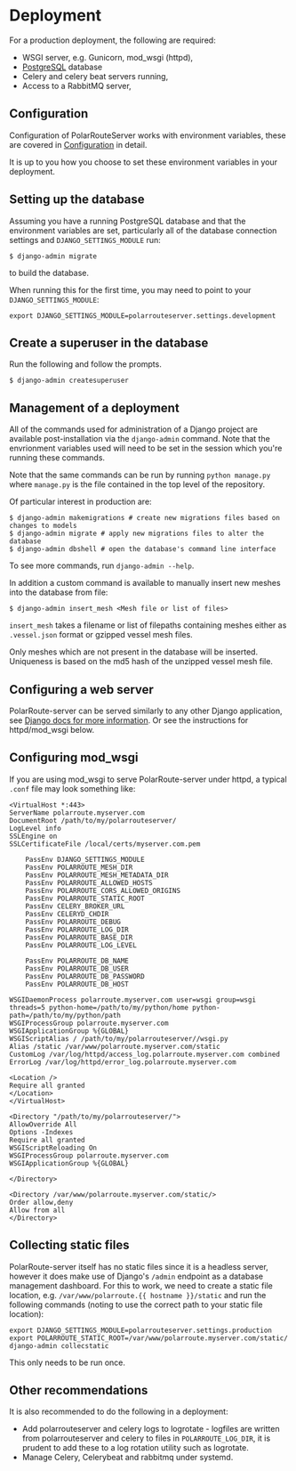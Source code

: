 # Deployment

For a production deployment, the following are required:

+ WSGI server, e.g. Gunicorn, mod_wsgi (httpd),
+ [PostgreSQL](https://www.postgresql.org/) database
+ Celery and celery beat servers running,
+ Access to a RabbitMQ server,

## Configuration

Configuration of PolarRouteServer works with environment variables, these are covered in [Configuration](configuration.md) in detail.

It is up to you how you choose to set these environment variables in your deployment.

## Setting up the database

Assuming you have a running PostgreSQL database and that the environment variables are set, particularly all of the database connection settings and `DJANGO_SETTINGS_MODULE` run:

```shell
$ django-admin migrate
```

to build the database.

When running this for the first time, you may need to point to your `DJANGO_SETTINGS_MODULE`:

```shell
export DJANGO_SETTINGS_MODULE=polarrouteserver.settings.development
```

## Create a superuser in the database

Run the following and follow the prompts.

```shell
$ django-admin createsuperuser
```

## Management of a deployment

All of the commands used for administration of a Django project are available post-installation via the `django-admin` command. Note that the envrionment variables used will need to be set in the session which you're running these commands.

Note that the same commands can be run by running `python manage.py` where `manage.py` is the file contained in the top level of the repository.

Of particular interest in production are:

```shell
$ django-admin makemigrations # create new migrations files based on changes to models
$ django-admin migrate # apply new migrations files to alter the database
$ django-admin dbshell # open the database's command line interface
```

To see more commands, run `django-admin --help`.

In addition a custom command is available to manually insert new meshes into the database from file:

```shell
$ django-admin insert_mesh <Mesh file or list of files>
```

`insert_mesh` takes a filename or list of filepaths containing meshes either as `.vessel.json` format or gzipped vessel mesh files.

Only meshes which are not present in the database will be inserted. Uniqueness is based on the md5 hash of the unzipped vessel mesh file.

## Configuring a web server

PolarRoute-server can be served similarly to any other Django application, see [Django docs for more information](https://docs.djangoproject.com/en/5.1/howto/deployment/). Or see the instructions for httpd/mod_wsgi below.

## Configuring mod_wsgi

If you are using mod_wsgi to serve PolarRoute-server under httpd, a typical `.conf` file may look something like:

```
<VirtualHost *:443>
ServerName polarroute.myserver.com
DocumentRoot /path/to/my/polarrouteserver/
LogLevel info
SSLEngine on
SSLCertificateFile /local/certs/myserver.com.pem

    PassEnv DJANGO_SETTINGS_MODULE
    PassEnv POLARROUTE_MESH_DIR
    PassEnv POLARROUTE_MESH_METADATA_DIR
    PassEnv POLARROUTE_ALLOWED_HOSTS
    PassEnv POLARROUTE_CORS_ALLOWED_ORIGINS
    PassEnv POLARROUTE_STATIC_ROOT
    PassEnv CELERY_BROKER_URL
    PassEnv CELERYD_CHDIR
    PassEnv POLARROUTE_DEBUG
    PassEnv POLARROUTE_LOG_DIR
    PassEnv POLARROUTE_BASE_DIR
    PassEnv POLARROUTE_LOG_LEVEL

    PassEnv POLARROUTE_DB_NAME
    PassEnv POLARROUTE_DB_USER
    PassEnv POLARROUTE_DB_PASSWORD
    PassEnv POLARROUTE_DB_HOST

WSGIDaemonProcess polarroute.myserver.com user=wsgi group=wsgi threads=5 python-home=/path/to/my/python/home python-path=/path/to/my/python/path
WSGIProcessGroup polarroute.myserver.com
WSGIApplicationGroup %{GLOBAL}
WSGIScriptAlias / /path/to/my/polarrouteserver//wsgi.py
Alias /static /var/www/polarroute.myserver.com/static
CustomLog /var/log/httpd/access_log.polarroute.myserver.com combined
ErrorLog /var/log/httpd/error_log.polarroute.myserver.com

<Location />
Require all granted
</Location>
</VirtualHost>

<Directory "/path/to/my/polarrouteserver/">
AllowOverride All
Options -Indexes
Require all granted
WSGIScriptReloading On
WSGIProcessGroup polarroute.myserver.com
WSGIApplicationGroup %{GLOBAL}

</Directory>

<Directory /var/www/polarroute.myserver.com/static/>
Order allow,deny
Allow from all
</Directory>

```

## Collecting static files

PolarRoute-server itself has no static files since it is a headless server, however it does make use of Django's `/admin` endpoint as a database management dashboard. For this to work, we need to create a static file location, e.g. `/var/www/polarroute.{{ hostname }}/static` and run the following commands (noting to use the correct path to your static file location):

```shell
export DJANGO_SETTINGS_MODULE=polarrouteserver.settings.production
export POLARROUTE_STATIC_ROOT=/var/www/polarroute.myserver.com/static/
django-admin collecstatic
```

This only needs to be run once.

## Other recommendations

It is also recommended to do the following in a deployment:

+ Add polarrouteserver and celery logs to logrotate - logfiles are written from polarrouteserver and celery to files in `POLARROUTE_LOG_DIR`, it is prudent to add these to a log rotation utility such as logrotate.
+ Manage Celery, Celerybeat and rabbitmq under systemd.
